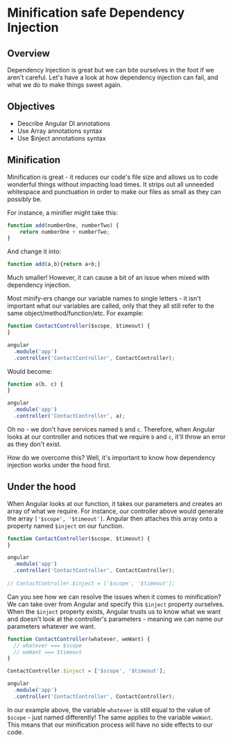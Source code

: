 # Minification safe Dependency Injection

## Overview

Dependency Injection is great but we can bite ourselves in the foot if we aren't careful. Let's have a look at how dependency injection can fail, and what we do to make things sweet again.

## Objectives

- Describe Angular DI annotations
- Use Array annotations syntax
- Use $inject annotations syntax

## Minification

Minification is great - it reduces our code's file size and allows us to code wonderful things without impacting load times. It strips out all unneeded whitespace and punctuation in order to make our files as small as they can possibly be.

For instance, a minifier might take this:

```js
function add(numberOne, numberTwo) {
	return numberOne + numberTwo;
}
```

And change it into:

```js
function add(a,b){return a+b;}
```

Much smaller! However, it can cause a bit of an issue when mixed with dependency injection.

Most minify-ers change our variable names to single letters - it isn't important what our variables are called, only that they all still refer to the same object/method/function/etc. For example:

```js
function ContactController($scope, $timeout) {
}

angular
  .module('app')
  .controller('ContactController', ContactController);
```

Would become:

```js
function a(b, c) {
}

angular
  .module('app')
  .controller('ContactController', a);
```

Oh no - we don't have services named `b` and `c`. Therefore, when Angular looks at our controller and notices that we require `b` and `c`, it'll throw an error as they don't exist.

How do we overcome this? Well, it's important to know how dependency injection works under the hood first.

## Under the hood

When Angular looks at our function, it takes our parameters and creates an array of what we require. For instance, our controller above would generate the array `['$scope', '$timeout']`. Angular then attaches this array onto a property named `$inject` on our function.
 
```js
function ContactController($scope, $timeout) {
}

angular
  .module('app')
  .controller('ContactController', ContactController);
  
// ContactController.$inject = ['$scope', '$timeout'];
```

Can you see how we can resolve the issues when it comes to minification? We can take over from Angular and specify this `$inject` property ourselves. When the `$inject` property exists, Angular trusts us to know what we want and doesn't look at the controller's parameters - meaning we can name our parameters whatever we want.
 
```js
function ContactController(whatever, weWant) {
  // whatever === $scope
  // weWant === $timeout
}

ContactController.$inject = ['$scope', '$timeout'];

angular
  .module('app')
  .controller('ContactController', ContactController);
``` 

In our example above, the variable `whatever` is still equal to the value of `$scope` - just named differently! The same applies to the variable `weWant`. This means that our minification process will have no side effects to our code.